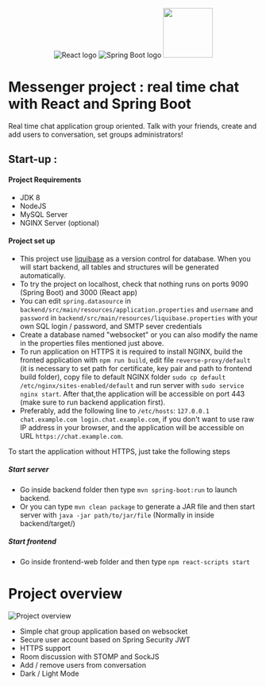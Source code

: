 <div align="center">

   ![React logo](assets/react.png "React logo")
   ![Spring Boot logo](assets/springboot.png "Sprint boot logo")
   <img src="https://miro.medium.com/max/1400/1*MbZY_t47eV_ZMATRT-q_LQ.jpeg" height="100">
</div>

# Messenger project : real time chat with React and Spring Boot

Real time chat application group oriented. Talk with your friends, create and add users to conversation, set groups administrators!

## Start-up :

#### Project Requirements

- JDK 8
- NodeJS
- MySQL Server
- NGINX Server (optional)

#### Project set up

- This project use [liquibase](https://www.liquibase.org/) as a version control for database. When you will start backend, all tables and structures will be generated automatically.
- To try the project on localhost, check that nothing runs on ports 9090 (Spring Boot) and 3000 (React app)
- You can edit ````spring.datasource```` in ```backend/src/main/resources/application.properties```  and ```username``` and ```password``` in ```backend/src/main/resources/liquibase.properties``` with your own SQL login / password, and SMTP sever credentials
- Create a database named "websocket" or you can also modify the name in the properties files mentioned just above.
- To run application on HTTPS it is required to install NGINX, build the fronted application with ```npm run build```, edit file ```reverse-proxy/default``` (it is necessary to set path for certificate, key pair and path to frontend build folder), copy file to default NGINX folder ```sudo cp default /etc/nginx/sites-enabled/default``` and run server with ```sudo service nginx start```. After that,the application will be accessible on port 443 (make sure to run backend application first).
- Preferably, add the following line to ```/etc/hosts```: ```127.0.0.1 chat.example.com login.chat.example.com```, if you don't want to use raw IP address in your browser, and the application will be accessible on URL ```https://chat.example.com```.

To start the application without HTTPS, just take the following steps
 
##### Start server
- Go inside backend folder then type  ```mvn spring-boot:run``` to launch backend.
- Or you can type ```mvn clean package``` to generate a JAR file and then start server with ```java -jar path/to/jar/file``` (Normally in inside backend/target/) 
##### Start frontend
- Go inside frontend-web folder and then type ```npm react-scripts start```

# Project overview

![Project overview](assets/messenger.jpg?raw=true "Project overview")

* Simple chat group application based on websocket
* Secure user account based on Spring Security JWT
* HTTPS support
* Room discussion with STOMP and SockJS
* Add / remove users from conversation 
* Dark / Light Mode
